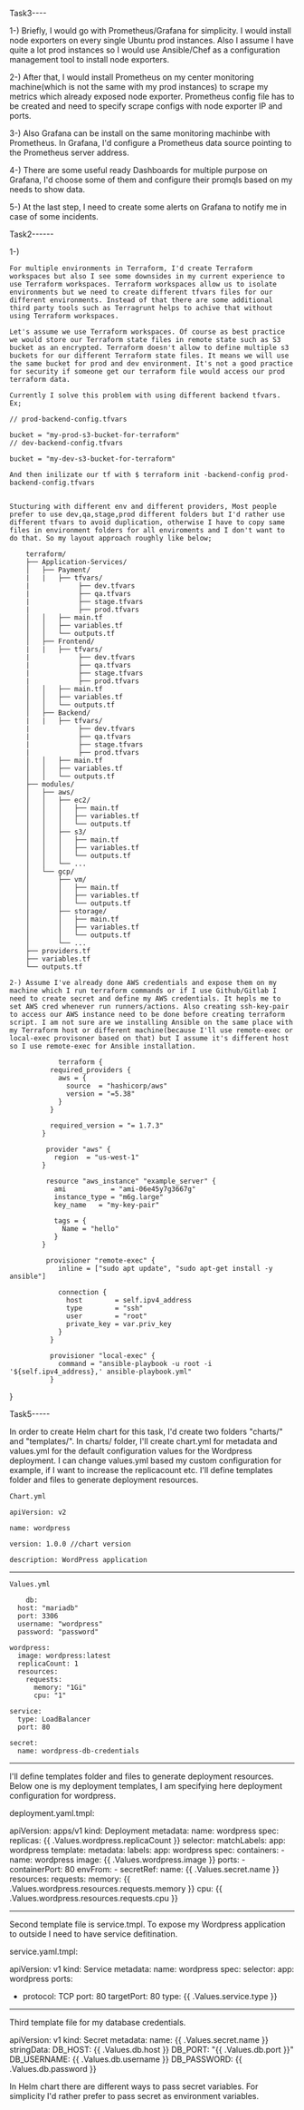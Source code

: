 Task3----

1-) Briefly, I would go with Prometheus/Grafana for simplicity. I would install node exporters on every single Ubuntu prod instances. Also I assume I have quite a lot prod instances so I would use Ansible/Chef as a configuration management tool to install node exporters. 

2-) After that, I would install Prometheus on my center monitoring machine(which is not the same with my prod instances) to scrape my metrics which already exposed node exporter. Prometheus config file has to be created and need to specify scrape configs with node exporter IP and ports.

3-) Also Grafana can be install on the same monitoring machinbe with Prometheus. In Grafana, I'd configure a Prometheus data source pointing to the Prometheus server address. 

4-) There are some useful ready Dashboards for multiple purpose on Grafana, I'd choose some of them and configure their promqls based on my needs to show data. 

5-) At the last step, I need to create some alerts on Grafana to notify me in case of some incidents. 


Task2------

1-) 

	For multiple environments in Terraform, I'd create Terraform workspaces but also I see some downsides in my current experience to use Terraform workspaces. Terraform workspaces allow us to isolate environments but we need to create different tfvars files for our different environments. Instead of that there are some additional third party tools such as Terragrunt helps to achive that without using Terraform workspaces.

	Let's assume we use Terraform workspaces. Of course as best practice we would store our Terraform state files in remote state such as S3 bucket as an encrypted. Terraform doesn't allow to define multiple s3 buckets for our different Terraform state files. It means we will use the same bucket for prod and dev environment. It's not a good practice for security if someone get our terraform file would access our prod terraform data.

	Currently I solve this problem with using different backend tfvars. Ex;

	// prod-backend-config.tfvars

	bucket = "my-prod-s3-bucket-for-terraform"
	// dev-backend-config.tfvars

	bucket = "my-dev-s3-bucket-for-terraform"

	And then inilizate our tf with $ terraform init -backend-config prod-backend-config.tfvars


	Stucturing with different env and different providers, Most people prefer to use dev,qa,stage,prod different folders but I'd rather use different tfvars to avoid duplication, otherwise I have to copy same files in environment folders for all enviroments and I don't want to do that. So my layout approach roughly like below;

		terraform/
		├── Application-Services/
		│   ├── Payment/
		|   |   ├── tfvars/
		|            ├── dev.tfvars
		|            ├── qa.tfvars
		|            ├── stage.tfvars
		|            ├── prod.tfvars
		│   │   ├── main.tf
		│   │   ├── variables.tf
		│   │   └── outputs.tf
		│   ├── Frontend/
		|   |   ├── tfvars/
		|            ├── dev.tfvars
		|            ├── qa.tfvars
		|            ├── stage.tfvars
		|            ├── prod.tfvars
		│   │   ├── main.tf
		│   │   ├── variables.tf
		│   │   └── outputs.tf
		│   ├── Backend/
		|   |   ├── tfvars/
		|            ├── dev.tfvars
		|            ├── qa.tfvars
		|            ├── stage.tfvars
		|            ├── prod.tfvars
		│   │   ├── main.tf
		│   │   ├── variables.tf
		│   │   └── outputs.tf
		├── modules/
		│   ├── aws/
		│   │   ├── ec2/
		│   │   │   ├── main.tf
		│   │   │   ├── variables.tf
		│   │   │   └── outputs.tf
		│   │   ├── s3/
		│   │   │   ├── main.tf
		│   │   │   ├── variables.tf
		│   │   │   └── outputs.tf
		│   │   └── ...
		│   └── gcp/
		│       ├── vm/
		│       │   ├── main.tf
		│       │   ├── variables.tf
		│       │   └── outputs.tf
		│       ├── storage/
		│       │   ├── main.tf
		│       │   ├── variables.tf
		│       │   └── outputs.tf
		│       └── ...
		├── providers.tf
		├── variables.tf
		└── outputs.tf
  
	2-) Assume I've already done AWS credentials and expose them on my machine which I run terraform commands or if I use Github/Gitlab I need to create secret and define my AWS credentials. It hepls me to set AWS cred whenever run runners/actions. Also creating ssh-key-pair to access our AWS instance need to be done before creating terraform script. I am not sure are we installing Ansible on the same place with my Terraform host or different machine(because I'll use remote-exec or local-exec provisoner based on that) but I assume it's different host so I use remote-exec for Ansible installation.

				terraform {
			  required_providers {
			    aws = {
			      source  = "hashicorp/aws"
			      version = "=5.38"
			    }
			  }

			  required_version = "= 1.7.3"
			}

			 provider "aws" {
			   region  = "us-west-1"
			}

			 resource "aws_instance" "example_server" {
			   ami           = "ami-06e45y7g3667g"
			   instance_type = "m6g.large"
			   key_name   = "my-key-pair"

			   tags = {
			     Name = "hello"
			   }
			}

			 provisioner "remote-exec" {
			    inline = ["sudo apt update", "sudo apt-get install -y ansible"]

			    connection {
			      host        = self.ipv4_address
			      type        = "ssh"
			      user        = "root"
			      private_key = var.priv_key
			    }
			  }

			  provisioner "local-exec" {
			    command = "ansible-playbook -u root -i '${self.ipv4_address},' ansible-playbook.yml"
			  }
}

Task5-----

In order to create Helm chart for this task, I'd create two folders "charts/" and "templates/". In charts/ folder, I'll create chart.yml for metadata and values.yml for the default configuration values for the Wordpress deployment. I can change values.yml based my custom configuration for example, if I want to increase the replicacount etc. I'll define templates folder and files to generate deployment resources.

	Chart.yml

	apiVersion: v2

	name: wordpress

	version: 1.0.0 //chart version

	description: WordPress application
---------------------------------------------------
	Values.yml

		db:
	  host: "mariadb"
	  port: 3306
	  username: "wordpress"
	  password: "password"

	wordpress:
	  image: wordpress:latest
	  replicaCount: 1
	  resources:
	    requests:
	      memory: "1Gi"
	      cpu: "1"

	service:
	  type: LoadBalancer
	  port: 80

	secret:
	  name: wordpress-db-credentials
-------------------------------------------------------
I'll define templates folder and files to generate deployment resources. Below one is my deployment templates, I am specifying here deployment configuration for wordpress. 

deployment.yaml.tmpl:

apiVersion: apps/v1
kind: Deployment
metadata:
  name: wordpress
spec:
  replicas: {{ .Values.wordpress.replicaCount }}
  selector:
    matchLabels:
      app: wordpress
  template:
    metadata:
      labels:
        app: wordpress
    spec:
      containers:
      - name: wordpress
        image: {{ .Values.wordpress.image }}
        ports:
        - containerPort: 80
        envFrom:
        - secretRef:
            name: {{ .Values.secret.name }}
      resources:
        requests:
          memory: {{ .Values.wordpress.resources.requests.memory }}
          cpu: {{ .Values.wordpress.resources.requests.cpu }}
	  
------------------------------------------------------------------------------------

Second template file is service.tmpl. To expose my Wordpress application to outside I need to have service defitination.

service.yaml.tmpl:

apiVersion: v1
kind: Service
metadata:
  name: wordpress
spec:
  selector:
    app: wordpress
  ports:
  - protocol: TCP
    port: 80
    targetPort: 80
  type: {{ .Values.service.type }}

----------------------------------------

Third template file for my database credentials.

apiVersion: v1
kind: Secret
metadata:
  name: {{ .Values.secret.name }}
stringData:
  DB_HOST: {{ .Values.db.host }}
  DB_PORT: "{{ .Values.db.port }}"
  DB_USERNAME: {{ .Values.db.username }}
  DB_PASSWORD: {{ .Values.db.password }}

In Helm chart there are different ways to pass secret variables. For simplicity I'd rather prefer to pass secret as environment variables.
